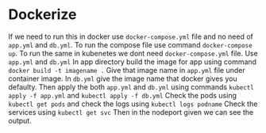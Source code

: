 # Dockerize
If we need to run this in docker use `docker-compose.yml` file and no need of `app.yml` and `db.yml`.
To run the compose file use command `docker-compose up`.
To run the same in kubenetes we dont need `docker-compose.yml` file.
Use `app.yml` and `db.yml`
In app directory build the image for app using command `docker build -t imagename .`
Give that image name in `app.yml` file under container image.
In `db.yml` give the image name that docker gives you defaulty.
Then apply the both `app.yml` and `db.yml` using commands `kubectl apply -f app.yml` and `kubectl apply -f db.yml`
Check the pods using `kubectl get pods` and check the logs using `kubectl logs podname`
Check the services using `kubectl get svc`
Then in the nodeport given we can see the output.
